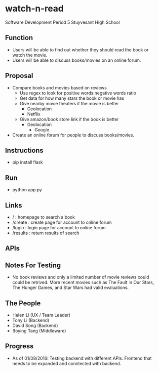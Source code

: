 # watch-n-read

Software Development Period 5
Stuyvesant High School

## Function
  - Users will be able to find out whether they should read the book or watch the movie.
  - Users will be able to discuss books/movies on an online forum.

## Proposal
  - Compare books and movies based on reviews
	- Use regex to look for positive words:negative words ratio
    - Get data for how many stars the book or movie has
	- Give nearby movie theaters if the movie is better
		- Geolocation
		- Netflix
	- Give amazon/book store link if the book is better
	  - Geolocation
		- Google
  - Create an online forum for people to discuss books/movies.

## Instructions
  - pip install flask
  
## Run
  - python app.py

## Links
  - / : homepage to search a book
  - /create : create page for account to online forum
  - /login : login page for account to online forum
  - /results : return results of search
  
## APIs

## Notes For Testing
  - No book reviews and only a limited number of movie reviews could could be retrived. More recent movies such as The Fault in Our Stars, The Hunger Games, and Star Wars had valid evaluations. 
  
## The People
  - Helen Li (UX / Team Leader)
  - Tony Li (Backend)
  - David Song (Backend)
  - Boying Tang (Middleware)

## Progress
  - As of 01/08/2016: Testing backend with different APIs.
  		      Frontend that needs to be expanded and conntected with backend.


